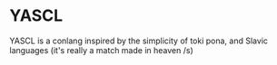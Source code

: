 # YASCL
YASCL is a conlang inspired by the simplicity of toki pona, and Slavic languages (it's really a match made in heaven /s)
